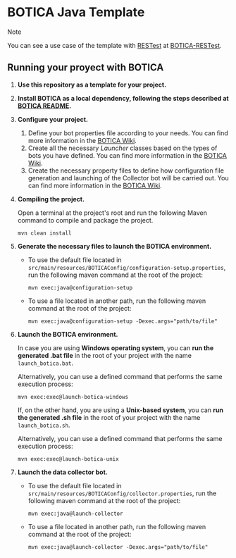 # BOTICA Java Template

> [!NOTE]  
> You can see a use case of the template with [RESTest](https://github.com/isa-group/RESTest) at [BOTICA-RESTest](https://github.com/migromarj/BOTICA-RESTest).

## Running your proyect with BOTICA

1. **Use this repository as a template for your project.**

2. **Install BOTICA as a local dependency, following the steps described at [BOTICA README](https://github.com/migromarj/BOTICA#installing-botica-as-a-local-dependency).**

3. **Configure your project.**
    1. Define your bot properties file according to your needs. You can find more information in the [BOTICA Wiki](https://github.com/migromarj/BOTICA/wiki/Bot-definition-file).
    2. Create all the necessary _Launcher_ classes based on the types of bots you have defined. You can find more information in the [BOTICA Wiki](https://github.com/migromarj/BOTICA/wiki/Launcher-classes).
    3. Create the necessary property files to define how configuration file generation and launching of the Collector bot will be carried out. You can find more information in the [BOTICA Wiki](https://github.com/migromarj/BOTICA/wiki/Example-of-use#3-creation-of-properties-files).

4. **Compiling the project.**

    Open a terminal at the project's root and run the following Maven command to compile and package the project.
    ```
    mvn clean install
    ```

5. **Generate the necessary files to launch the BOTICA environment.**

    - To use the default file located in `src/main/resources/BOTICAConfig/configuration-setup.properties`, run the following maven command at the root of the project:
        ```
        mvn exec:java@configuration-setup
        ```
    - To use a file located in another path, run the following maven command at the root of the project:
        ```
        mvn exec:java@configuration-setup -Dexec.args="path/to/file"
        ```

6. **Launch the BOTICA environment.**

    In case you are using **Windows operating system**, you can **run the generated .bat file** in the root of your project with the name `launch_botica.bat`.

    Alternatively, you can use a defined command that performs the same execution process:

    ```
    mvn exec:exec@launch-botica-windows
    ```
    
    If, on the other hand, you are using a **Unix-based system**, you can **run the generated .sh file** in the root of your project with the name `launch_botica.sh`.

    Alternatively, you can use a defined command that performs the same execution process:
    
    ```
    mvn exec:exec@launch-botica-unix
    ```

8. **Launch the data collector bot.**

   - To use the default file located in `src/main/resources/BOTICAConfig/collector.properties`, run the following maven command at the root of the project:
       ```
       mvn exec:java@launch-collector
       ```
   - To use a file located in another path, run the following maven command at the root of the project:
       ```
       mvn exec:java@launch-collector -Dexec.args="path/to/file"
       ```
